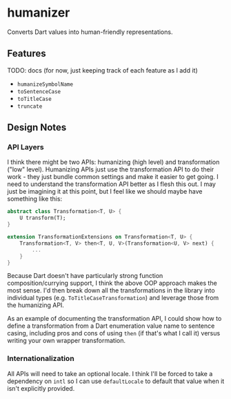 # humanizer

Converts Dart values into human-friendly representations.


## Features

TODO: docs (for now, just keeping track of each feature as I add it)

* `humanizeSymbolName`
* `toSentenceCase`
* `toTitleCase`
* `truncate`

## Design Notes

### API Layers

I think there might be two APIs: humanizing (high level) and transformation ("low" level). Humanizing APIs just use the transformation API to do their work - they just bundle common settings and make it easier to get going. I need to understand the transformation API better as I flesh this out. I may just be imagining it at this point, but I feel like we should maybe have something like this:

```dart
abstract class Transformation<T, U> {
    U transform(T);
}

extension TransformationExtensions on Transformation<T, U> {
    Transformation<T, V> then<T, U, V>(Transformation<U, V> next) {
        ...
    }
}
```

Because Dart doesn't have particularly strong function composition/currying support, I think the above OOP approach makes the most sense. I'd then break down all the transformations in the library into individual types (e.g. `ToTitleCaseTransformation`) and leverage those from the humanizing API.

As an example of documenting the transformation API, I could show how to define a transformation from a Dart enumeration value name to sentence casing, including pros and cons of using `then` (if that's what I call it) versus writing your own wrapper transformation.

### Internationalization

All APIs will need to take an optional locale. I think I'll be forced to take a dependency on `intl` so I can use `defaultLocale` to default that value when it isn't explicitly provided.
